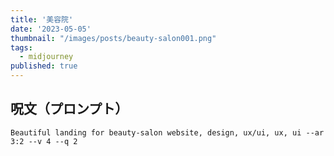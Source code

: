 ```yaml
---
title: '美容院'
date: '2023-05-05'
thumbnail: "/images/posts/beauty-salon001.png"
tags:
  - midjourney
published: true
---
```


## 呪文（プロンプト）
```
Beautiful landing for beauty-salon website, design, ux/ui, ux, ui --ar 3:2 --v 4 --q 2
```